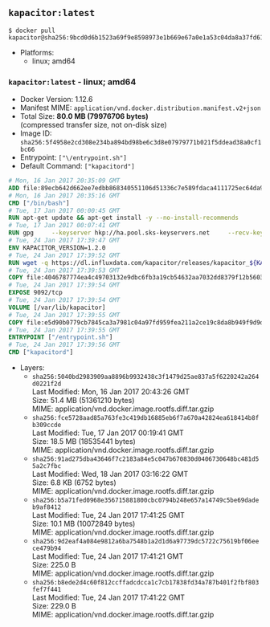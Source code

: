 ## `kapacitor:latest`

```console
$ docker pull kapacitor@sha256:9bcd0d6b1523a69f9e8598973e1b669e67a0e1a53c04da8a37fd61e323c610f1
```

-	Platforms:
	-	linux; amd64

### `kapacitor:latest` - linux; amd64

-	Docker Version: 1.12.6
-	Manifest MIME: `application/vnd.docker.distribution.manifest.v2+json`
-	Total Size: **80.0 MB (79976706 bytes)**  
	(compressed transfer size, not on-disk size)
-	Image ID: `sha256:5f4958e2cd308e234ba894bd98be6c3d8e07979771b021f5ddead38a0cf1bc66`
-	Entrypoint: `["\/entrypoint.sh"]`
-	Default Command: `["kapacitord"]`

```dockerfile
# Mon, 16 Jan 2017 20:35:09 GMT
ADD file:89ecb642d662ee7edbb868340551106d51336c7e589fdaca4111725ec64da957 in / 
# Mon, 16 Jan 2017 20:35:16 GMT
CMD ["/bin/bash"]
# Tue, 17 Jan 2017 00:00:45 GMT
RUN apt-get update && apt-get install -y --no-install-recommends 		ca-certificates 		curl 		wget 	&& rm -rf /var/lib/apt/lists/*
# Tue, 17 Jan 2017 00:07:41 GMT
RUN gpg     --keyserver hkp://ha.pool.sks-keyservers.net     --recv-keys 05CE15085FC09D18E99EFB22684A14CF2582E0C5
# Tue, 24 Jan 2017 17:39:47 GMT
ENV KAPACITOR_VERSION=1.2.0
# Tue, 24 Jan 2017 17:39:52 GMT
RUN wget -q https://dl.influxdata.com/kapacitor/releases/kapacitor_${KAPACITOR_VERSION}_amd64.deb.asc &&     wget -q https://dl.influxdata.com/kapacitor/releases/kapacitor_${KAPACITOR_VERSION}_amd64.deb &&     gpg --batch --verify kapacitor_${KAPACITOR_VERSION}_amd64.deb.asc kapacitor_${KAPACITOR_VERSION}_amd64.deb &&     dpkg -i kapacitor_${KAPACITOR_VERSION}_amd64.deb &&     rm -f kapacitor_${KAPACITOR_VERSION}_amd64.deb*
# Tue, 24 Jan 2017 17:39:53 GMT
COPY file:4046787774ea4c49703132e9dbc6fb3a19cb54632aa7032dd8379f12b56034d9 in /etc/kapacitor/kapacitor.conf 
# Tue, 24 Jan 2017 17:39:54 GMT
EXPOSE 9092/tcp
# Tue, 24 Jan 2017 17:39:54 GMT
VOLUME [/var/lib/kapacitor]
# Tue, 24 Jan 2017 17:39:55 GMT
COPY file:e5d90b0779cb7845ca3a7981c04a97fd959fea211a2ce19c8da8b949f9d9d04c in /entrypoint.sh 
# Tue, 24 Jan 2017 17:39:55 GMT
ENTRYPOINT ["/entrypoint.sh"]
# Tue, 24 Jan 2017 17:39:56 GMT
CMD ["kapacitord"]
```

-	Layers:
	-	`sha256:5040bd2983909aa8896b9932438c3f1479d25ae837a5f6220242a264d0221f2d`  
		Last Modified: Mon, 16 Jan 2017 20:43:26 GMT  
		Size: 51.4 MB (51361210 bytes)  
		MIME: application/vnd.docker.image.rootfs.diff.tar.gzip
	-	`sha256:fce5728aad85a763fe3c419db16885eb6f7a670a42824ea618414b8fb309ccde`  
		Last Modified: Tue, 17 Jan 2017 00:19:41 GMT  
		Size: 18.5 MB (18535441 bytes)  
		MIME: application/vnd.docker.image.rootfs.diff.tar.gzip
	-	`sha256:91ad275dba43646f7c2183a84e5c047b670830d0406730648bc481d55a2c7fbc`  
		Last Modified: Wed, 18 Jan 2017 03:16:22 GMT  
		Size: 6.8 KB (6752 bytes)  
		MIME: application/vnd.docker.image.rootfs.diff.tar.gzip
	-	`sha256:b5a71fed0968e356715881800cbc0794b248e657a14749c5be69dadeb9af8412`  
		Last Modified: Tue, 24 Jan 2017 17:41:25 GMT  
		Size: 10.1 MB (10072849 bytes)  
		MIME: application/vnd.docker.image.rootfs.diff.tar.gzip
	-	`sha256:9d2eaf4a084e9812a6ba7548b1a2d1d6a97739dc5722c75619bf06eece479b94`  
		Last Modified: Tue, 24 Jan 2017 17:41:21 GMT  
		Size: 225.0 B  
		MIME: application/vnd.docker.image.rootfs.diff.tar.gzip
	-	`sha256:b8ede2d4c60f812ccffadcdcca1c7cb17838fd34a787b401f2fbf803fef7f441`  
		Last Modified: Tue, 24 Jan 2017 17:41:22 GMT  
		Size: 229.0 B  
		MIME: application/vnd.docker.image.rootfs.diff.tar.gzip
